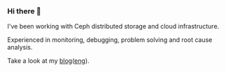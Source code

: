 ### Hi there 👋

I've been working with Ceph distributed storage and cloud infrastructure.

Experienced in monitoring, debugging, problem solving and root cause analysis.

Take a look at my [blog](https://alexzzz.ru/)([eng](https://alexzzz.com/)).
